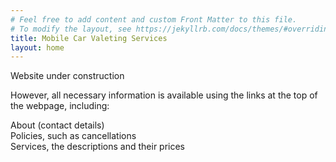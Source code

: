 ```yaml
---
# Feel free to add content and custom Front Matter to this file.
# To modify the layout, see https://jekyllrb.com/docs/themes/#overriding-theme-defaults
title: Mobile Car Valeting Services
layout: home
---
```


Website under construction

However, all necessary information is available using the links at the top of the webpage, including:

About (contact details)  
Policies, such as cancellations  
Services, the descriptions and their prices  